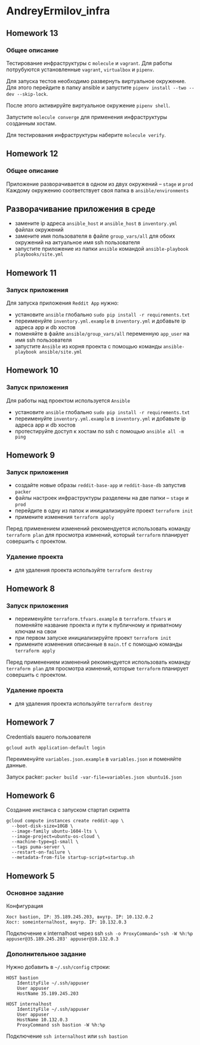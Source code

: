 # AndreyErmilov_infra

## Homework 13

### Общее описание
Тестирование инфраструктуры с `molecule` и `vagrant`.
Для работы потрубуются установленные `vagrant`, `virtualbox` и `pipenv`.

Для запуска тестов необходимо развернуть виртуальное окружение. 
Для этого перейдите в папку ansible и запустите `pipenv install --two --dev --skip-lock`.

После этого активируйте виртуальное окружение `pipenv shell`.

Запустите `molecule converge` для применения инфраструктуры созданным хостам.

Для тестирования инфраструктуры наберите `molecule verify`.  
 
## Homework 12

### Общее описание
Приложение разворачивается в одном из двух окружений – `stage` и `prod`
Каждому окружению соответствует своя папка в `ansible/environments`

## Разворачивание приложения в среде

- замените ip адреса `ansible_host` и `ansible_host` в `inventory.yml` файлах окружений
- замените имя пользователя в файле `group_vars/all` для обоих окружений на актуальное имя ssh пользователя
- запустите приложение из папки `ansible` командой `ansible-playbook playbooks/site.yml`

## Homework 11

### Запуск приложения
Для запуска приложения `Reddit App` нужно:

- установите `ansible` глобально `sudo pip install -r requirements.txt`
- переименуйте `inventory.yml.example` в `inventory.yml` и добавьте ip адреса app и db хостов
- поменяйте в файле `ansible/group_vars/all` переменную `app_user` на имя ssh пользователя
- запустите `Ansible` из корня проекта с помощью команды `ansible-playbook ansible/site.yml`

## Homework 10

### Запуск приложения
Для работы над проектом используется `Ansible`

- установите `ansible` глобально `sudo pip install -r requirements.txt`
- переименуйте `inventory.yml.example` в `inventory.yml` и добавьте ip адреса app и db хостов
- протестируйте доступ к хостам по ssh с помощью `ansible all -m ping `

## Homework 9

### Запуск приложения

- создайте новые образы `reddit-base-app` и `reddit-base-db` запустив `packer`
- файлы настроек инфраструктуры разделены на две папки – `stage` и `prod`
- перейдите в одну из папок и инициализируйте проект `terraform init`
- примените изменения `terraform apply`

Перед применением изменений рекомендуется использовать команду `terraform plan` для просмотра измнений, который `terraform` планирует совершить с проектом.

### Удаление проекта
- для удаления проекта используйте `terraform destroy`

## Homework 8

### Запуск приложения

- переименуйте `terraform.tfvars.example` в `terraform.tfvars` и поменяйте название проекта и пути к публичному и приватному ключам на свои
- при первом запуске инициализируйте проект `terraform init`
- примените изменения описанные в `main.tf` с помощью команды `terraform apply`

Перед применением изменений рекомендуется использовать команду `terraform plan` для просмотра измнений, которые `terraform` планирует совершить с проектом.

### Удаление проекта
- для удаления проекта используйте `terraform destroy`

## Homework 7

Credentials вашего пользователя

```
gcloud auth application-default login
```

Переименуйте `variables.json.example` в `variables.json` и поменяйте данные.

Запуск packer:
```packer build -var-file=variables.json ubuntu16.json```

## Homework 6

Cоздание инстанса с запуском стартап скрипта

```
gcloud compute instances create reddit-app \
  --boot-disk-size=10GB \
  --image-family ubuntu-1604-lts \
  --image-project=ubuntu-os-cloud \
  --machine-type=g1-small \
  --tags puma-server \
  --restart-on-failure \
  --metadata-from-file startup-script=startup.sh
```

## Homework 5

### Основное задание

Конфигурация

```
Хост bastion, IP: 35.189.245.203, внутр. IP: 10.132.0.2
Хост: someinternalhost, внутр. IP: 10.132.0.3
```

Подключение к internalhost через ssh
``ssh -o ProxyCommand='ssh -W %h:%p appuser@35.189.245.203' appuser@10.132.0.3``

### Дополнительное задание

Нужно добавить в `~/.ssh/config` строки:
```
HOST bastion
    IdentityFile ~/.ssh/appuser
    User appuser
    HostName 35.189.245.203

HOST internalhost
    IdentityFile ~/.ssh/appuser
    User appuser
    HostName 10.132.0.3
    ProxyCommand ssh bastion -W %h:%p
```

Подключение
``ssh internalhost`` или ``ssh bastion``
